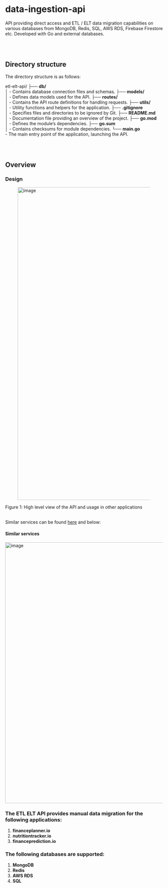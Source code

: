 # data-ingestion-api

API providing direct access and ETL / ELT data migration capabilities on various databases from MongoDB, Redis, SQL, AWS RDS, Firebase Firestore etc. Developed with Go and external databases.

<br/>
<br/>

## Directory structure

The directory structure is as follows:

etl-elt-api/
├── **db/**  
│   - Contains database connection files and schemas.
├── **models/**  
│   - Defines data models used for the API.
├── **routes/**  
│   - Contains the API route definitions for handling requests.
├── **utils/**  
│   - Utility functions and helpers for the application.
├── **.gitignore**  
│   - Specifies files and directories to be ignored by Git.
├── **README.md**  
│   - Documentation file providing an overview of the project.
├── **go.mod**  
│   - Defines the module’s dependencies.
├── **go.sum**  
│   - Contains checksums for module dependencies.
└── **main.go**  
    - The main entry point of the application, launching the API.

<br/>
<br/>

## Overview

### Design

<figure>
  <img width="1000" alt="image" src="https://github.com/user-attachments/assets/80cf4ed7-58f7-4576-a3cd-d63ef584e0fd">
</figure>
Figure 1: High level view of the API and usage in other applications

<br/>
<br/>

Similar services can be found <a href="https://whimsical.com/web-microservices-6uqvwWZtcBFsNJB2hepGy1">here</a> and below:

#### Similar services

<img width="834" alt="image" src="https://github.com/user-attachments/assets/b54088e7-870c-46dd-9cf6-2e5ec27d9d5c">

### The ETL ELT API provides manual data migration for the following applications:

1. __financeplanner.io__
2. __nutritiontracker.io__
3. __financeprediction.io__

### The following databases are supported:

1. __MongoDB__
2. __Redis__
3. __AWS RDS__
4. __SQL__
